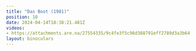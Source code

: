 ```yaml
---
title: "Das Boot (1981)"
position: 10
date: 2024-04-14T18:38:21.481Z
videos: 
- https://attachments.are.na/27554335/9c4fe3f5c96d388791eff2789d3a3b64.mp4?1713119902
layout: binoculars
---
```


